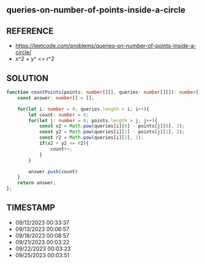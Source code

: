 ## queries-on-number-of-points-inside-a-circle

## REFERENCE

- https://leetcode.com/problems/queries-on-number-of-points-inside-a-circle/
- x^2 + y^ <= r^2

## SOLUTION

``` Typescript
function countPoints(points: number[][], queries: number[][]): number[] {
    const answer: number[] = [];

    for(let i: number = 0; queries.length > i; i++){
        let count: number = 0;
        for(let j: number = 0; points.length > j; j++){
            const x2 = Math.pow(queries[i][0] - points[j][0], 2);
            const y2 = Math.pow(queries[i][1] - points[j][1], 2);
            const r2 = Math.pow(queries[i][2], 2);
            if(x2 + y2 <= r2){
                count++;
            }
        }

        answer.push(count)
    }
    return answer;
};


```

## TIMESTAMP

- 09/12/2023 00:33:37
- 09/13/2023 00:06:57
- 09/18/2023 00:08:57
- 09/21/2023 00:03:22
- 09/22/2023 00:03:23
- 09/25/2023 00:03:51



















